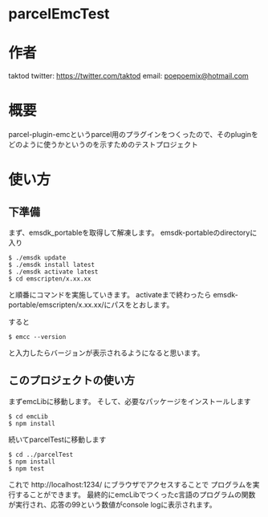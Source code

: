 # parcelEmcTest

# 作者

taktod
twitter: https://twitter.com/taktod
email: poepoemix@hotmail.com

# 概要

parcel-plugin-emcというparcel用のプラグインをつくったので、そのpluginをどのように使うかというのを示すためのテストプロジェクト

# 使い方

## 下準備

まず、emsdk_portableを取得して解凍します。
emsdk-portableのdirectoryに入り

```
$ ./emsdk update
$ ./emsdk install latest
$ ./emsdk activate latest
$ cd emscripten/x.xx.xx
```
と順番にコマンドを実施していきます。
activateまで終わったら
emsdk-portable/emscripten/x.xx.xx/にパスをとおします。

すると
```
$ emcc --version
```
と入力したらバージョンが表示されるようになると思います。

## このプロジェクトの使い方

まずemcLibに移動します。
そして、必要なパッケージをインストールします

```
$ cd emcLib
$ npm install
```

続いてparcelTestに移動します

```
$ cd ../parcelTest
$ npm install
$ npm test
```

これで http://localhost:1234/ にブラウザでアクセスすることで
プログラムを実行することができます。
最終的にemcLibでつくったc言語のプログラムの関数が実行され、応答の99という数値がconsole logに表示されます。